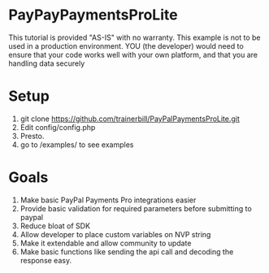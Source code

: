 PayPayPaymentsProLite
==========================

This tutorial is provided "AS-IS" with no warranty. This example is not to be used in a production environment. YOU (the developer) would need to ensure that your code works well with your own platform, and that you are handling data securely

Setup
==========================
1.  git clone https://github.com/trainerbill/PayPalPaymentsProLite.git
2.  Edit config/config.php
3.  Presto.
4.  go to /examples/ to see examples



Goals
==========================
1.  Make basic PayPal Payments Pro integrations easier
2.  Provide basic validation for required parameters before submitting to paypal
3.  Reduce bloat of SDK
4.  Allow developer to place custom variables on NVP string
5.  Make it extendable and allow community to update
6.  Make basic functions like sending the api call and decoding the response easy.
